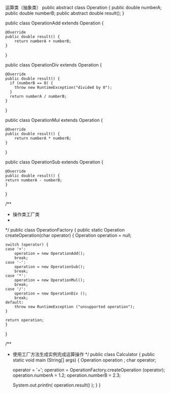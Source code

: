 运算类（抽象类）
public abstract class Operation {
    public double numberA;
    public double numberB;
    public abstract double result();
}

public class OperationAdd extends Operation {

    @Override
    public double result() {
	    return numberA + numberB;
    }
}

public class OperationDiv extends Operation {

    @Override
    public double result() {
	  if (numberB == 0) {
	    throw new RuntimeException("divided by 0");
	  }
	  return numberA / numberB;
    }
}

public class OperationMul extends Operation {

    @Override
    public double result() {
	    return numberA * numberB;
    }
}

public class OperationSub extends Operation {

    @Override
    public double result() {
	return numberA - numberB;
    }
}



/**
 * 操作类工厂类
 *
 */
public class OperationFactory {
    public static Operation createOperation(char operator) {
	Operation operation = null;

	switch (operator) {
	case '+':
	    operation = new OperationAdd();
	    break;
	case '-':
	    operation = new OperationSub();
	    break;
	case '*':
	    operation = new OperationMul();
	    break;
	case '/':
	    operation = new OperationDiv ();
	    break;
	default:
	    throw new RuntimeException ("unsupported operation");
	}

	return operation;
    }
}


/**
 * 使用工厂方法生成实例完成运算操作
*/
public class Calculator {
    public static void main (String[] args) {
	Operation operation ;
	char operator;

	operator = '+';
	operation = OperationFactory.createOperation (operator);
	operation.numberA = 1.2;
	operation.numberB = 2.3;

	System.out.println( operation.result() );
    }
}
